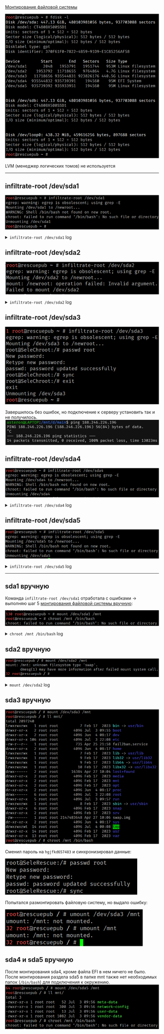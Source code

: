 [Монтирование файловой системы](https://docs.selectel.ru/servers-and-infrastructure/dedicated/troubleshooting/mount-file-system/?_gl=1*p0c72m*_gcl_au*OTYxMjUyMDg0LjE3MTM5ODI0MTU.*_ga*MTY2NzgwNTE5Ni4xNzEzOTgyNTY3*_ga_H3R3VJH01B*MTcyMDM0ODg0OS4yNi4xLjE3MjAzNTAzNDkuNTguMC4w#mount-manually)

![disks!](/20240707155843.png)

LVM (менеджер логических томов) не используется
___
## infiltrate-root /dev/sda1
![infiltrate-root-sda1!](/20240707160201.png)
<details>
	<summary><code>infiltrate-root /dev/sda1</code> log</summary>
	<pre>
	egrep: warning: egrep is obsolescent; using grep -E
	Mounting /dev/sda1 to /newroot...
	WARNING: Shell /bin/bash not found on new root.
	chroot: failed to run command ‘/bin/bash’: No such file or directory
	Unmounting /dev/sda1
	</pre>
</details>

## infiltrate-root /dev/sda2
![infiltrate-root-sda2!](/20240707173855.png)
<details>
	<summary><code>infiltrate-root /dev/sda2</code> log</summary>
	<pre>
	egrep: warning: egrep is obsolescent; using grep -E
	Mounting /dev/sda2 to /newroot...
	mount: /newroot: operation failed: Invalid argument.
	Failed to mount /dev/sda2
	</pre>
</details>

## infiltrate-root /dev/sda3
![infiltrate-root-sda3!](/20240707171059.png)

Завершилось без ошибок, но подключение к серверу установить так и не получилось.
![server-ping!](/20240707171811.png)

## infiltrate-root /dev/sda4
![infiltrate-root-sda4!](/20240707174038.png)
<details>
	<summary><code>infiltrate-root /dev/sda4</code> log</summary>
	<pre>
	egrep: warning: egrep is obsolescent; using grep -E
	Mounting /dev/sda4 to /newroot...
	WARNING: Shell /bin/bash not found on new root.
	chroot: failed to run command ‘/bin/bash’: No such file or directory
	Unmounting /dev/sda4
	</pre>
</details>


## infiltrate-root /dev/sda5
![infiltrate-root-sda5!](/20240707174053.png)
<details>
	<summary><code>infiltrate-root /dev/sda5</code> log</summary>
	<pre>
	egrep: warning: egrep is obsolescent; using grep -E
	Mounting /dev/sda5 to /newroot...
	WARNING: Shell /bin/bash not found on new root.
	chroot: failed to run command ‘/bin/bash’: No such file or directory
	Unmounting /dev/sda5
	</pre>
</details>

___
## sda1 вручную

Команда `infiltrate-root /dev/sda1` отработала с ошибками -> выполняю шаг 5 [монтирования файловой системы вручную](https://docs.selectel.ru/servers-and-infrastructure/dedicated/troubleshooting/mount-file-system/#mount-manually):

![sda1-manual!](/20240707160749.png)
<details>
	<summary><code>chroot /mnt /bin/bash</code> log</summary>
	<pre>
	chroot: failed to run command ‘/bin/bash’: No such file or directory
	</pre>
</details>

## sda2 вручную

![sda2-manual!](/20240707170105.png)
<details>
	<summary><code>mount /dev/sda2</code> log</summary>
	<pre>
	mount: /mnt: unknown filesystem type 'swap'.
    dmesg(1) may have more information after failed mount system call.
	</pre>
</details>

## sda3 вручную
![sda3-manual!](/20240707163945.png)

Сменил пароль на `hgjfkd657483` и синхронизировал данные:

![password-change!](/20240707164339.png)

Попытался размонтировать файловую систему, но выдало ошибку:

![unmount!](/20240707164526.png)

## sda4 и sda5 вручную
После монтирования sda4, кроме файла EFI в нем ничего не было.
После монтирования раздела sda5 в папке mnt также нет необходимых папок (`/bin/bash`) для подключения к окружению.
![sda5-manual!](/20240707170714.png)
